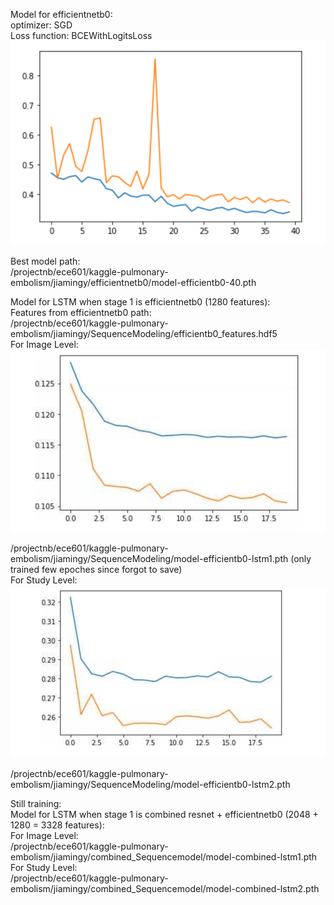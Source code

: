 Model for efficientnetb0:  
optimizer: SGD  
Loss function: BCEWithLogitsLoss 
![image](https://github.com/Neurobiologist/EC601-Pulmonary-Embolism/blob/master/efficientnetb0/IMG/efficientnetb0.PNG)

Best model path:    
/projectnb/ece601/kaggle-pulmonary-embolism/jiamingy/efficientnetb0/model-efficientb0-40.pth  

Model for LSTM when stage 1 is efficientnetb0 (1280 features):  
Features from efficientnetb0 path:  
/projectnb/ece601/kaggle-pulmonary-embolism/jiamingy/SequenceModeling/efficientb0_features.hdf5  
For Image Level:  
![image](https://github.com/Neurobiologist/EC601-Pulmonary-Embolism/blob/master/efficientnetb0/IMG/efficientnetb0_lstm_imagelevel.PNG)

  
/projectnb/ece601/kaggle-pulmonary-embolism/jiamingy/SequenceModeling/model-efficientb0-lstm1.pth (only trained few epoches since forgot to save)    
For Study Level:  
![image](https://github.com/Neurobiologist/EC601-Pulmonary-Embolism/blob/master/efficientnetb0/IMG/efficientnetb0_lstm_studylevel.PNG)
 
/projectnb/ece601/kaggle-pulmonary-embolism/jiamingy/SequenceModeling/model-efficientb0-lstm2.pth

Still training:  
Model for LSTM when stage 1 is combined resnet + efficientnetb0 (2048 + 1280 = 3328 features):    
For Image Level:    
/projectnb/ece601/kaggle-pulmonary-embolism/jiamingy/combined_Sequencemodel/model-combined-lstm1.pth  
For Study Level:  
/projectnb/ece601/kaggle-pulmonary-embolism/jiamingy/combined_Sequencemodel/model-combined-lstm2.pth
